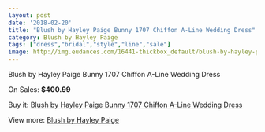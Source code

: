 ```yaml
---
layout: post
date: '2018-02-20'
title: "Blush by Hayley Paige Bunny 1707 Chiffon A-Line Wedding Dress"
category: Blush by Hayley Paige
tags: ["dress","bridal","style","line","sale"]
image: http://img.eudances.com/16441-thickbox_default/blush-by-hayley-paige-bunny-1707-chiffon-a-line-wedding-dress.jpg
---
```

Blush by Hayley Paige Bunny 1707 Chiffon A-Line Wedding Dress

On Sales: **$400.99**
<a href="https://www.eudances.com/en/blush-by-hayley-paige/4841-blush-by-hayley-paige-bunny-1707-chiffon-a-line-wedding-dress.html"><amp-img layout="responsive" width="600" height="600" src="//img.eudances.com/16441-thickbox_default/blush-by-hayley-paige-bunny-1707-chiffon-a-line-wedding-dress.jpg" alt="Blush by Hayley Paige Bunny 1707 Chiffon A-Line Wedding Dress 0" /></a>
<a href="https://www.eudances.com/en/blush-by-hayley-paige/4841-blush-by-hayley-paige-bunny-1707-chiffon-a-line-wedding-dress.html"><amp-img layout="responsive" width="600" height="600" src="//img.eudances.com/16445-thickbox_default/blush-by-hayley-paige-bunny-1707-chiffon-a-line-wedding-dress.jpg" alt="Blush by Hayley Paige Bunny 1707 Chiffon A-Line Wedding Dress 1" /></a>
<a href="https://www.eudances.com/en/blush-by-hayley-paige/4841-blush-by-hayley-paige-bunny-1707-chiffon-a-line-wedding-dress.html"><amp-img layout="responsive" width="600" height="600" src="//img.eudances.com/16444-thickbox_default/blush-by-hayley-paige-bunny-1707-chiffon-a-line-wedding-dress.jpg" alt="Blush by Hayley Paige Bunny 1707 Chiffon A-Line Wedding Dress 2" /></a>
<a href="https://www.eudances.com/en/blush-by-hayley-paige/4841-blush-by-hayley-paige-bunny-1707-chiffon-a-line-wedding-dress.html"><amp-img layout="responsive" width="600" height="600" src="//img.eudances.com/16443-thickbox_default/blush-by-hayley-paige-bunny-1707-chiffon-a-line-wedding-dress.jpg" alt="Blush by Hayley Paige Bunny 1707 Chiffon A-Line Wedding Dress 3" /></a>
<a href="https://www.eudances.com/en/blush-by-hayley-paige/4841-blush-by-hayley-paige-bunny-1707-chiffon-a-line-wedding-dress.html"><amp-img layout="responsive" width="600" height="600" src="//img.eudances.com/16442-thickbox_default/blush-by-hayley-paige-bunny-1707-chiffon-a-line-wedding-dress.jpg" alt="Blush by Hayley Paige Bunny 1707 Chiffon A-Line Wedding Dress 4" /></a>

Buy it: [Blush by Hayley Paige Bunny 1707 Chiffon A-Line Wedding Dress](https://www.eudances.com/en/blush-by-hayley-paige/4841-blush-by-hayley-paige-bunny-1707-chiffon-a-line-wedding-dress.html "Blush by Hayley Paige Bunny 1707 Chiffon A-Line Wedding Dress")

View more: [Blush by Hayley Paige](https://www.eudances.com/en/90-blush-by-hayley-paige "Blush by Hayley Paige")